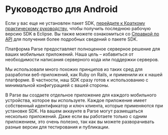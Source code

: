 # Руководство для Android

Если у вас еще не установлен пакет SDK, [перейдите к Краткому практическому руководству](/apps/quickstart#android/native/blank), чтобы получить последнюю рабочую версию SDK в Eclipse. Вы также можете ознакомиться со [Справкой по API](/docs/android/api) для получения более подробных сведений о пакете SDK.

Платформа Parse предоставляет полноценное серверное решение для ваших мобильных приложений. Наша цель &ndash; избавиться от необходимости написания серверного кода или поддержки серверов.

Мы использовали много похожих принципов из таких сред для разработки веб-приложений, как Ruby on Rails, и применили их к нашей платформе. В частности, наш SDK сразу готов к использованию с минимальной конфигурацией с вашей стороны.

В Parse вы создаете отдельное приложение для каждого мобильного устройства, которое вы используете. Каждое приложение имеет собственный идентификатор и ключ клиента, которые применяются при установке SDK. На вашем аккаунте в Parse могут размещаться несколько приложений. Даже если вы работаете только с одним приложением, это очень полезно, так как вы можете разворачивать разные версии для тестирования и публикации.
